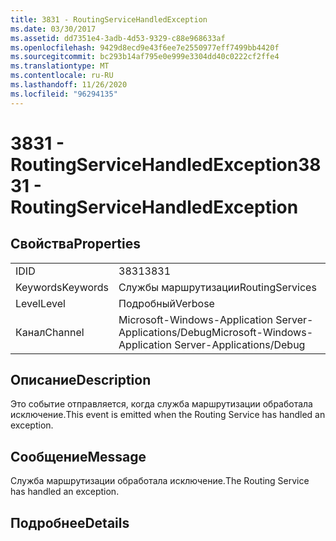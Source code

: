 ```yaml
---
title: 3831 - RoutingServiceHandledException
ms.date: 03/30/2017
ms.assetid: dd7351e4-3adb-4d53-9329-c88e968633af
ms.openlocfilehash: 9429d8ecd9e43f6ee7e2550977eff7499bb4420f
ms.sourcegitcommit: bc293b14af795e0e999e3304dd40c0222cf2ffe4
ms.translationtype: MT
ms.contentlocale: ru-RU
ms.lasthandoff: 11/26/2020
ms.locfileid: "96294135"
---
```

# <a name="3831---routingservicehandledexception"></a><span data-ttu-id="63dbf-102">3831 - RoutingServiceHandledException</span><span class="sxs-lookup"><span data-stu-id="63dbf-102">3831 - RoutingServiceHandledException</span></span>

## <a name="properties"></a><span data-ttu-id="63dbf-103">Свойства</span><span class="sxs-lookup"><span data-stu-id="63dbf-103">Properties</span></span>  
  
|||  
|-|-|  
|<span data-ttu-id="63dbf-104">ID</span><span class="sxs-lookup"><span data-stu-id="63dbf-104">ID</span></span>|<span data-ttu-id="63dbf-105">3831</span><span class="sxs-lookup"><span data-stu-id="63dbf-105">3831</span></span>|  
|<span data-ttu-id="63dbf-106">Keywords</span><span class="sxs-lookup"><span data-stu-id="63dbf-106">Keywords</span></span>|<span data-ttu-id="63dbf-107">Службы маршрутизации</span><span class="sxs-lookup"><span data-stu-id="63dbf-107">RoutingServices</span></span>|  
|<span data-ttu-id="63dbf-108">Level</span><span class="sxs-lookup"><span data-stu-id="63dbf-108">Level</span></span>|<span data-ttu-id="63dbf-109">Подробный</span><span class="sxs-lookup"><span data-stu-id="63dbf-109">Verbose</span></span>|  
|<span data-ttu-id="63dbf-110">Канал</span><span class="sxs-lookup"><span data-stu-id="63dbf-110">Channel</span></span>|<span data-ttu-id="63dbf-111">Microsoft-Windows-Application Server-Applications/Debug</span><span class="sxs-lookup"><span data-stu-id="63dbf-111">Microsoft-Windows-Application Server-Applications/Debug</span></span>|  
  
## <a name="description"></a><span data-ttu-id="63dbf-112">Описание</span><span class="sxs-lookup"><span data-stu-id="63dbf-112">Description</span></span>  

 <span data-ttu-id="63dbf-113">Это событие отправляется, когда служба маршрутизации обработала исключение.</span><span class="sxs-lookup"><span data-stu-id="63dbf-113">This event is emitted when the Routing Service has handled an exception.</span></span>  
  
## <a name="message"></a><span data-ttu-id="63dbf-114">Сообщение</span><span class="sxs-lookup"><span data-stu-id="63dbf-114">Message</span></span>  

 <span data-ttu-id="63dbf-115">Служба маршрутизации обработала исключение.</span><span class="sxs-lookup"><span data-stu-id="63dbf-115">The Routing Service has handled an exception.</span></span>  
  
## <a name="details"></a><span data-ttu-id="63dbf-116">Подробнее</span><span class="sxs-lookup"><span data-stu-id="63dbf-116">Details</span></span>
